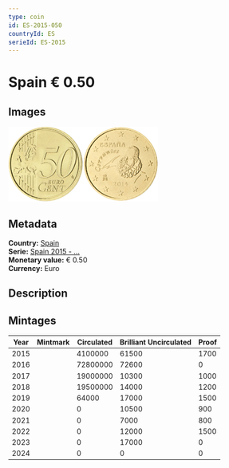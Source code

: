```yaml
---
type: coin
id: ES-2015-050
countryId: ES
serieId: ES-2015
---
```


# Spain € 0.50

## Images

<img src="../../../Images/common-2007-050.webp" height="150" alt="Front image"><img src="Images/spain-2015-050.webp" height="150" alt="Back image">

## Metadata

**Country:** [Spain](../index.md)\
**Serie:** [Spain 2015 - ...](index.md)\
**Monetary value:** € 0.50\
**Currency:** Euro

## Description

## Mintages

| Year | Mintmark | Circulated | Brilliant Uncirculated | Proof |
| ---- | -------- | ---------- | ---------------------- | ----- |
| 2015 |          | 4100000    | 61500                  | 1700  |
| 2016 |          | 72800000   | 72600                  | 0     |
| 2017 |          | 19000000   | 10300                  | 1000  |
| 2018 |          | 19500000   | 14000                  | 1200  |
| 2019 |          | 64000      | 17000                  | 1500  |
| 2020 |          | 0          | 10500                  | 900   |
| 2021 |          | 0          | 7000                   | 800   |
| 2022 |          | 0          | 12000                  | 1500  |
| 2023 |          | 0          | 17000                  | 0     |
| 2024 |          | 0          | 0                      | 0     |
